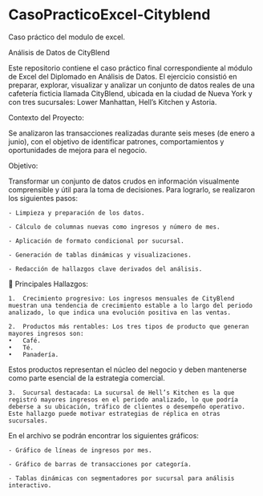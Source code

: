 # CasoPracticoExcel-Cityblend
Caso práctico del modulo de excel.

Análisis de Datos de CityBlend 

Este repositorio contiene el caso práctico final correspondiente al módulo de Excel del Diplomado en Análisis de Datos. El ejercicio consistió en preparar, explorar, visualizar y analizar un conjunto de datos reales de una cafetería ficticia llamada CityBlend, ubicada en la ciudad de Nueva York y con tres sucursales: Lower Manhattan, Hell’s Kitchen y Astoria.

Contexto del Proyecto:

Se analizaron las transacciones realizadas durante seis meses (de enero a junio), con el objetivo de identificar patrones, comportamientos y oportunidades de mejora para el negocio. 

Objetivo:

Transformar un conjunto de datos crudos en información visualmente comprensible y útil para la toma de decisiones. Para lograrlo, se realizaron los siguientes pasos:

	- Limpieza y preparación de los datos.
 
	- Cálculo de columnas nuevas como ingresos y número de mes.
 
	- Aplicación de formato condicional por sucursal.
 
	- Generación de tablas dinámicas y visualizaciones.
 
	- Redacción de hallazgos clave derivados del análisis.

🧠 Principales Hallazgos: 

	1.	Crecimiento progresivo: Los ingresos mensuales de CityBlend muestran una tendencia de crecimiento estable a lo largo del periodo analizado, lo que indica una evolución positiva en las ventas.
 
	2.	Productos más rentables: Los tres tipos de producto que generan mayores ingresos son:
	•	Café.
	•	Té.
	•	Panadería.
Estos productos representan el núcleo del negocio y deben mantenerse como parte esencial de la estrategia comercial.

	3.	Sucursal destacada: La sucursal de Hell’s Kitchen es la que registró mayores ingresos en el periodo analizado, lo que podría deberse a su ubicación, tráfico de clientes o desempeño operativo. Este hallazgo puede motivar estrategias de réplica en otras sucursales.

En el archivo se podrán encontrar los siguientes gráficos:

	- Gráfico de líneas de ingresos por mes.
 
	- Gráfico de barras de transacciones por categoría.
 
	- Tablas dinámicas con segmentadores por sucursal para análisis interactivo.
